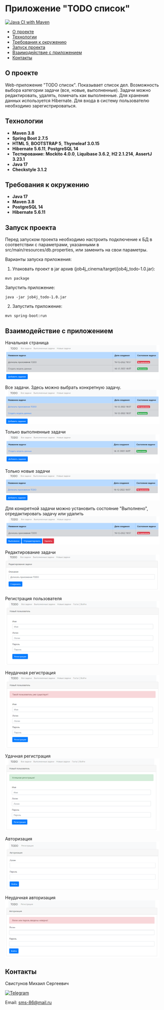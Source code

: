 # Приложение "TODO список"

[![Java CI with Maven](https://github.com/svoh86/job4j_todo/actions/workflows/maven.yml/badge.svg)](https://github.com/svoh86/job4j_todo/actions/workflows/maven.yml)

+ [О проекте](#О-проекте)
+ [Технологии](#Технологии)
+ [Требования к окружению](#Требования-к-окружению)
+ [Запуск проекта](#Запуск-проекта)
+ [Взаимодействие с приложением](#Взаимодействие-с-приложением)
+ [Контакты](#Контакты)

## О проекте

Web-приложение "TODO список". Показывает список дел. Возможность выбора категории задачи (все, новые, выполненные). 
Задачи можно редактировать, удалять, помечать как выполненные.
Для хранения данных используется Hibernate.
Для входа в систему пользователю необходимо зарегистрироваться. 

## Технологии

+ **Maven 3.8**
+ **Spring Boot 2.7.5**
+ **HTML 5**, **BOOTSTRAP 5**, **Thymeleaf 3.0.15**
+ **Hibernate 5.6.11**, **PostgreSQL 14**
+ **Тестирование:** **Mockito 4.0.0**, **Liquibase 3.6.2**, **H2 2.1.214**, **AssertJ 3.23.1**
+ **Java 17**
+ **Checkstyle 3.1.2**

## Требования к окружению
+ **Java 17**
+ **Maven 3.8**
+ **PostgreSQL 14**
+ **Hibernate 5.6.11**

## Запуск проекта
Перед запуском проекта необходимо настроить подключение к БД в соответствии с параметрами, 
указанными в src/main/resources/db.properties, или заменить на свои параметры.

Варианты запуска приложения:
1. Упаковать проект в jar архив (job4j_cinema/target/job4j_todo-1.0.jar):
``` 
mvn package
``` 
Запустить приложение:
```
java -jar job4j_todo-1.0.jar 
```
2. Запустить приложение:
```
mvn spring-boot:run
```

## Взаимодействие с приложением
Начальная страница
![alt text](https://github.com/svoh86/job4j_todo/blob/master/img/start.png)

Все задачи. Здесь можно выбрать конкретную задачу.
![alt text](https://github.com/svoh86/job4j_todo/blob/master/img/allTasks.png)

Только выполненные задачи
![alt text](https://github.com/svoh86/job4j_todo/blob/master/img/doneTasks.png)

Только новые задачи
![alt text](https://github.com/svoh86/job4j_todo/blob/master/img/newTasks.png)

Для конкретной задачи можно установить состояние "Выполнено", отредактировать задачу или удалить
![alt text](https://github.com/svoh86/job4j_todo/blob/master/img/updateTask.png)

Редактирование задачи
![alt text](https://github.com/svoh86/job4j_todo/blob/master/img/editTask.png)

Регистрация пользователя
![alt text](https://github.com/svoh86/job4j_todo/blob/master/img/add.png)

Неудачная регистрация
![alt text](https://github.com/svoh86/job4j_todo/blob/master/img/failAdd.png)

Удачная регистрация
![alt text](https://github.com/svoh86/job4j_todo/blob/master/img/successAdd.png)

Авторизация
![alt text](https://github.com/svoh86/job4j_todo/blob/master/img/login.png)

Неудачная авторизация
![alt text](https://github.com/svoh86/job4j_todo/blob/master/img/failLogin.png)

## Контакты

Свистунов Михаил Сергеевич

[![Telegram](https://img.shields.io/badge/Telegram-blue?logo=telegram)](https://t.me/svoh86)

Email: sms-86@mail.ru
